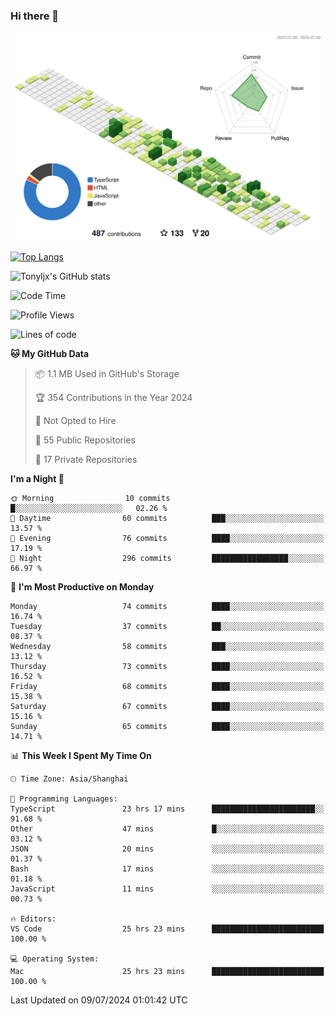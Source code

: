 ### Hi there 👋

![](./profile-3d-contrib/profile-green-animate.svg)

 

[![Top Langs](https://github-readme-stats.vercel.app/api/top-langs/?username=tonyljx)](https://github.com/anuraghazra/github-readme-stats)

![Tonyljx's GitHub stats](https://github-readme-stats.vercel.app/api?username=tonyljx&theme=default&show_icons=true)

 

<!--START_SECTION:waka-->
![Code Time](http://img.shields.io/badge/Code%20Time-460%20hrs%2057%20mins-blue)

![Profile Views](http://img.shields.io/badge/Profile%20Views-4-blue)

![Lines of code](https://img.shields.io/badge/From%20Hello%20World%20I%27ve%20Written-589.6%20thousand%20lines%20of%20code-blue)

**🐱 My GitHub Data** 

> 📦 1.1 MB Used in GitHub's Storage 
 > 
> 🏆 354 Contributions in the Year 2024
 > 
> 🚫 Not Opted to Hire
 > 
> 📜 55 Public Repositories 
 > 
> 🔑 17 Private Repositories 
 > 
**I'm a Night 🦉** 

```text
🌞 Morning                10 commits          █░░░░░░░░░░░░░░░░░░░░░░░░   02.26 % 
🌆 Daytime                60 commits          ███░░░░░░░░░░░░░░░░░░░░░░   13.57 % 
🌃 Evening                76 commits          ████░░░░░░░░░░░░░░░░░░░░░   17.19 % 
🌙 Night                  296 commits         █████████████████░░░░░░░░   66.97 % 
```
📅 **I'm Most Productive on Monday** 

```text
Monday                   74 commits          ████░░░░░░░░░░░░░░░░░░░░░   16.74 % 
Tuesday                  37 commits          ██░░░░░░░░░░░░░░░░░░░░░░░   08.37 % 
Wednesday                58 commits          ███░░░░░░░░░░░░░░░░░░░░░░   13.12 % 
Thursday                 73 commits          ████░░░░░░░░░░░░░░░░░░░░░   16.52 % 
Friday                   68 commits          ████░░░░░░░░░░░░░░░░░░░░░   15.38 % 
Saturday                 67 commits          ████░░░░░░░░░░░░░░░░░░░░░   15.16 % 
Sunday                   65 commits          ████░░░░░░░░░░░░░░░░░░░░░   14.71 % 
```


📊 **This Week I Spent My Time On** 

```text
🕑︎ Time Zone: Asia/Shanghai

💬 Programming Languages: 
TypeScript               23 hrs 17 mins      ███████████████████████░░   91.68 % 
Other                    47 mins             █░░░░░░░░░░░░░░░░░░░░░░░░   03.12 % 
JSON                     20 mins             ░░░░░░░░░░░░░░░░░░░░░░░░░   01.37 % 
Bash                     17 mins             ░░░░░░░░░░░░░░░░░░░░░░░░░   01.18 % 
JavaScript               11 mins             ░░░░░░░░░░░░░░░░░░░░░░░░░   00.73 % 

🔥 Editors: 
VS Code                  25 hrs 23 mins      █████████████████████████   100.00 % 

💻 Operating System: 
Mac                      25 hrs 23 mins      █████████████████████████   100.00 % 
```


 Last Updated on 09/07/2024 01:01:42 UTC
<!--END_SECTION:waka-->
